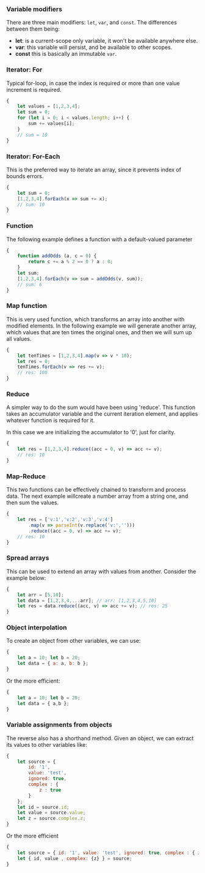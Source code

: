 ### Variable modifiers

There are three main modifiers: `let`, `var`, and `const`. The differences between them being:

* **let**: is a current-scope only variable, it won't be available anywhere else.
* **var**: this variable will persist, and be available to other scopes.
* **const** this is basically an immutable `var`.

### Iterator: For

Typical for-loop, in case the index is required or more than one value increment is required.

```javascript
{
    let values = [1,2,3,4];
    let sum = 0;
    for (let i = 0; i < values.length; i++) {
        sum += values[i];
    }
    // sum = 10
}
```

### Iterator: For-Each

This is the preferred way to iterate an array, since it prevents index of bounds errors.

```javascript
{
    let sum = 0;
    [1,2,3,4].forEach(x => sum += x);
    // sum: 10
}
```

### Function

The following example defines a function with a default-valued parameter

```javascript
{
    function addOdds (a, c = 0) {
        return c += a % 2 == 0 ? a : 0;
    }
    let sum;
    [1,2,3,4].forEach(v => sum = addOdds(v, sum));
    // sum: 6
}
```

### Map function

This is very used function, which transforms an array into another with modified elements. In the following example we will generate another array, which values that are ten times the original ones, and then we will sum up all values.

```javascript
{
    let tenTimes = [1,2,3,4].map(v => v * 10);
    let res = 0;
    tenTimes.forEach(v => res += v);
    // res: 100
}
```
### Reduce

A simpler way to do the sum would have been using 'reduce'. This function takes an accumulator variable and the current iteration element, and applies whatever function is required for it. 

In this case we are initializing the accumulator to '0', just for clarity.

```javascript
{
    let res = [1,2,3,4].reduce((acc = 0, v) => acc += v);
    // res: 10
}
```

### Map-Reduce

This two functions can be effectively chained to transform and process data. The next example willcreate a number array from a string one, and then sum the values.

```javascript
{
    let res = ['v:1','v:2','v:3','v:4']
        .map(v => parseInt(v.replace('v:','')))
        .reduce((acc = 0, v) => acc += v);
    // res: 10
}
```

### Spread arrays

This can be used to extend an array with values from another. Consider the example below:

```javascript
{
    let arr = [5,10];
    let data = [1,2,3,4,...arr]; // arr: [1,2,3,4,5,10]
    let res = data.reduce((acc, v) => acc += v); // res: 25
}
```

### Object interpolation

To create an object from other variables, we can use:

```javascript
{
    let a = 10; let b = 20;
    let data = { a: a, b: b };
}
```

Or the more efficient:

```javascript
{
    let a = 10; let b = 20;
    let data = { a,b };
}
```

### Variable assignments from objects

The reverse also has a shorthand method. Given an object, we can extract its values to other variables like:

```javascript
{
    let source = { 
        id: '1', 
        value: 'test', 
        ignored: true, 
        complex : { 
            z : true
        }
    };
    let id = source.id;
    let value = source.value;
    let z = source.complex.z;
}
```

Or the more efficient

```javascript
{
    let source = { id: '1', value: 'test', ignored: true, complex : { z : true} };
    let { id, value , complex: {z} } = source;
}
```

